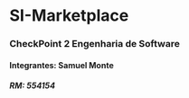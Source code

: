 # SI-Marketplace

<h3> CheckPoint 2 Engenharia de Software </h3>

<h4> Integrantes: Samuel Monte</h4>
<h5> RM: 554154 </h5>
